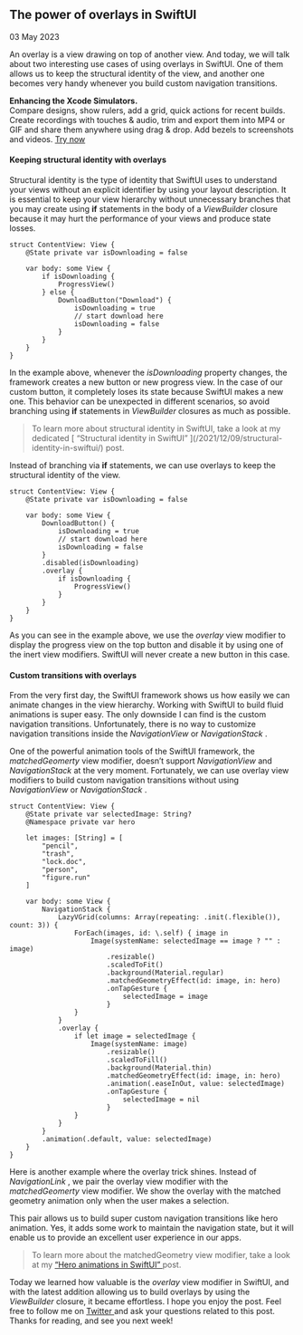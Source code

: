 ##  The power of overlays in SwiftUI

03 May 2023

An overlay is a view drawing on top of another view. And today, we will talk
about two interesting use cases of using overlays in SwiftUI. One of them
allows us to keep the structural identity of the view, and another one becomes
very handy whenever you build custom navigation transitions.

**Enhancing the Xcode Simulators.**  
Compare designs, show rulers, add a grid, quick actions for recent builds.
Create recordings with touches & audio, trim and export them into MP4 or GIF
and share them anywhere using drag & drop. Add bezels to screenshots and
videos. [ Try now ](https://gumroad.com/a/931293139/ftvbh)

####  Keeping structural identity with overlays

Structural identity is the type of identity that SwiftUI uses to understand
your views without an explicit identifier by using your layout description. It
is essential to keep your view hierarchy without unnecessary branches that you
may create using **if** statements in the body of a _ViewBuilder_ closure
because it may hurt the performance of your views and produce state losses.

    
    
    struct ContentView: View {
        @State private var isDownloading = false
        
        var body: some View {
            if isDownloading {
                ProgressView()
            } else {
                DownloadButton("Download") {
                    isDownloading = true
                    // start download here
                    isDownloading = false
                }
            }
        }
    }
    

In the example above, whenever the _isDownloading_ property changes, the
framework creates a new button or new progress view. In the case of our custom
button, it completely loses its state because SwiftUI makes a new one. This
behavior can be unexpected in different scenarios, so avoid branching using
**if** statements in _ViewBuilder_ closures as much as possible.

> To learn more about structural identity in SwiftUI, take a look at my
> dedicated [ “Structural identity in SwiftUI” ](/2021/12/09/structural-
> identity-in-swiftui/) post.

Instead of branching via **if** statements, we can use overlays to keep the
structural identity of the view.

    
    
    struct ContentView: View {
        @State private var isDownloading = false
        
        var body: some View {
            DownloadButton() {
                isDownloading = true
                // start download here
                isDownloading = false
            }
            .disabled(isDownloading)
            .overlay {
                if isDownloading {
                    ProgressView()
                }
            }
        }
    }
    

As you can see in the example above, we use the _overlay_ view modifier to
display the progress view on the top button and disable it by using one of the
inert view modifiers. SwiftUI will never create a new button in this case.

####  Custom transitions with overlays

From the very first day, the SwiftUI framework shows us how easily we can
animate changes in the view hierarchy. Working with SwiftUI to build fluid
animations is super easy. The only downside I can find is the custom
navigation transitions. Unfortunately, there is no way to customize navigation
transitions inside the _NavigationView_ or _NavigationStack_ .

One of the powerful animation tools of the SwiftUI framework, the
_matchedGeomerty_ view modifier, doesn’t support _NavigationView_ and
_NavigationStack_ at the very moment. Fortunately, we can use overlay view
modifiers to build custom navigation transitions without using
_NavigationView_ or _NavigationStack_ .

    
    
    struct ContentView: View {
        @State private var selectedImage: String?
        @Namespace private var hero
    
        let images: [String] = [
            "pencil",
            "trash",
            "lock.doc",
            "person",
            "figure.run"
        ]
    
        var body: some View {
            NavigationStack {
                LazyVGrid(columns: Array(repeating: .init(.flexible()), count: 3)) {
                    ForEach(images, id: \.self) { image in
                        Image(systemName: selectedImage == image ? "" : image)
                            .resizable()
                            .scaledToFit()
                            .background(Material.regular)
                            .matchedGeometryEffect(id: image, in: hero)
                            .onTapGesture {
                                selectedImage = image
                            }
                    }
                }
                .overlay {
                    if let image = selectedImage {
                        Image(systemName: image)
                            .resizable()
                            .scaledToFill()
                            .background(Material.thin)
                            .matchedGeometryEffect(id: image, in: hero)
                            .animation(.easeInOut, value: selectedImage)
                            .onTapGesture {
                                selectedImage = nil
                            }
                    }
                }
            }
            .animation(.default, value: selectedImage)
        }
    }
    

Here is another example where the overlay trick shines. Instead of
_NavigationLink_ , we pair the overlay view modifier with the
_matchedGeomerty_ view modifier. We show the overlay with the matched geometry
animation only when the user makes a selection.

This pair allows us to build super custom navigation transitions like hero
animation. Yes, it adds some work to maintain the navigation state, but it
will enable us to provide an excellent user experience in our apps.

> To learn more about the matchedGeometry view modifier, take a look at my [
> “Hero animations in SwiftUI” ](/2020/12/17/hero-animations-in-swiftui/)
> post.

Today we learned how valuable is the _overlay_ view modifier in SwiftUI, and
with the latest addition allowing us to build overlays by using the
_ViewBuilder_ closure, it became effortless. I hope you enjoy the post. Feel
free to follow me on [ Twitter ](https://twitter.com/mecid) and ask your
questions related to this post. Thanks for reading, and see you next week!

